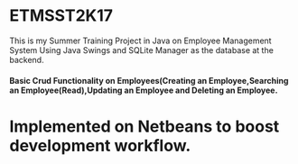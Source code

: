# ETMSST2K17
This is my Summer Training Project in Java on Employee Management System Using Java Swings and SQLite Manager as the database at the backend.

#### Basic Crud Functionality on Employees(Creating an Employee,Searching an Employee(Read),Updating an Employee and Deleting an Employee.

# Implemented on Netbeans to boost development workflow.

 
